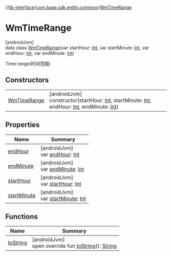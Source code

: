 //[lib-interface](../../../index.md)/[com.base.sdk.entity.common](../index.md)/[WmTimeRange](index.md)

# WmTimeRange

[androidJvm]\
data class [WmTimeRange](index.md)(var startHour: [Int](https://kotlinlang.org/api/latest/jvm/stdlib/kotlin/-int/index.html), var startMinute: [Int](https://kotlinlang.org/api/latest/jvm/stdlib/kotlin/-int/index.html), var endHour: [Int](https://kotlinlang.org/api/latest/jvm/stdlib/kotlin/-int/index.html), var endMinute: [Int](https://kotlinlang.org/api/latest/jvm/stdlib/kotlin/-int/index.html))

Time range(时间范围)

## Constructors

| | |
|---|---|
| [WmTimeRange](-wm-time-range.md) | [androidJvm]<br>constructor(startHour: [Int](https://kotlinlang.org/api/latest/jvm/stdlib/kotlin/-int/index.html), startMinute: [Int](https://kotlinlang.org/api/latest/jvm/stdlib/kotlin/-int/index.html), endHour: [Int](https://kotlinlang.org/api/latest/jvm/stdlib/kotlin/-int/index.html), endMinute: [Int](https://kotlinlang.org/api/latest/jvm/stdlib/kotlin/-int/index.html)) |

## Properties

| Name | Summary |
|---|---|
| [endHour](end-hour.md) | [androidJvm]<br>var [endHour](end-hour.md): [Int](https://kotlinlang.org/api/latest/jvm/stdlib/kotlin/-int/index.html) |
| [endMinute](end-minute.md) | [androidJvm]<br>var [endMinute](end-minute.md): [Int](https://kotlinlang.org/api/latest/jvm/stdlib/kotlin/-int/index.html) |
| [startHour](start-hour.md) | [androidJvm]<br>var [startHour](start-hour.md): [Int](https://kotlinlang.org/api/latest/jvm/stdlib/kotlin/-int/index.html) |
| [startMinute](start-minute.md) | [androidJvm]<br>var [startMinute](start-minute.md): [Int](https://kotlinlang.org/api/latest/jvm/stdlib/kotlin/-int/index.html) |

## Functions

| Name | Summary |
|---|---|
| [toString](to-string.md) | [androidJvm]<br>open override fun [toString](to-string.md)(): [String](https://kotlinlang.org/api/latest/jvm/stdlib/kotlin/-string/index.html) |
